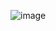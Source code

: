 ![image](https://user-images.githubusercontent.com/67383465/113247069-dab74580-92d7-11eb-946b-b831ff50b461.png)
